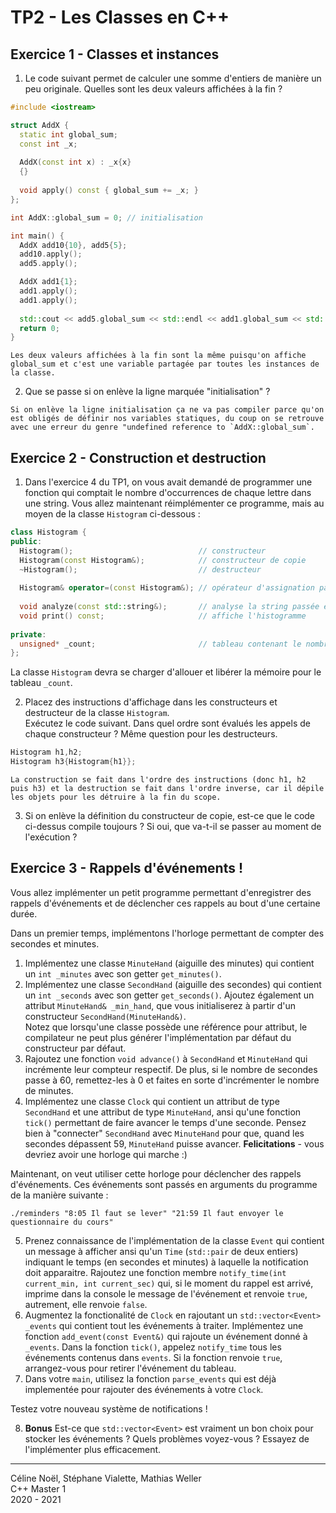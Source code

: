 
# TP2 - Les Classes en C++

## Exercice 1 - Classes et instances

1. Le code suivant permet de calculer une somme d'entiers de manière un peu originale. Quelles sont les deux valeurs affichées à la fin ?
```cpp
#include <iostream>

struct AddX {
  static int global_sum;
  const int _x;
  
  AddX(const int x) : _x{x}
  {}
    
  void apply() const { global_sum += _x; }
};

int AddX::global_sum = 0; // initialisation

int main() {
  AddX add10{10}, add5{5};
  add10.apply();
  add5.apply();

  AddX add1{1};
  add1.apply();
  add1.apply();
  
  std::cout << add5.global_sum << std::endl << add1.global_sum << std::endl;
  return 0;
}
```

```
Les deux valeurs affichées à la fin sont la même puisqu'on affiche global_sum et c'est une variable partagée par toutes les instances de la classe.
```

2. Que se passe si on enlève la ligne marquée "initialisation" ?
```
Si on enlève la ligne initialisation ça ne va pas compiler parce qu'on est obligés de définir nos variables statiques, du coup on se retrouve avec une erreur du genre "undefined reference to `AddX::global_sum`.
```

## Exercice 2 - Construction et destruction

1. Dans l'exercice 4 du TP1, on vous avait demandé de programmer une fonction qui comptait le nombre d'occurrences de chaque lettre dans une string. Vous allez maintenant réimplémenter ce programme, mais au moyen de la classe `Histogram` ci-dessous :
```cpp
class Histogram {
public:
  Histogram();                            // constructeur
  Histogram(const Histogram&);            // constructeur de copie
  ~Histogram();                           // destructeur
  
  Histogram& operator=(const Histogram&); // opérateur d'assignation par copie
  
  void analyze(const std::string&);       // analyse la string passée en paramètre
  void print() const;                     // affiche l'histogramme
  
private:
  unsigned* _count;                       // tableau contenant le nombre d'occurrences de chaque lettre entre 'a' et 'z'
};
```

La classe `Histogram` devra se charger d'allouer et libérer la mémoire pour le tableau `_count`.

2. Placez des instructions d'affichage dans les constructeurs et destructeur de la classe `Histogram`.\
Exécutez le code suivant. Dans quel ordre sont évalués les appels de chaque constructeur ? Même question pour les destructeurs.
```cpp
Histogram h1,h2;
Histogram h3{Histogram{h1}};
```

```
La construction se fait dans l'ordre des instructions (donc h1, h2 puis h3) et la destruction se fait dans l'ordre inverse, car il dépile les objets pour les détruire à la fin du scope.
```

3. Si on enlève la définition du constructeur de copie, est-ce que le code ci-dessus compile toujours ? Si oui, que va-t-il se passer au moment de l'exécution ?

[//]: # (## Exercise 3 - Construction et Affectation)
[//]: # (1. Informez-vous et expliquez les trois concepts "Rule of Zero/Three/Five"!)
[//]: # (2. Informez-vous et expliquez le concept "Copy-And-Swap"!)

## Exercice 3 - Rappels d'événements !

Vous allez implémenter un petit programme permettant d'enregistrer des rappels d'événements et de déclencher ces rappels au bout d'une certaine durée.

Dans un premier temps, implémentons l'horloge permettant de compter des secondes et minutes.

1. Implémentez une classe `MinuteHand` (aiguille des minutes) qui contient un `int _minutes` avec son getter `get_minutes()`.
2. Implémentez une classe `SecondHand` (aiguille des secondes) qui contient un `int _seconds` avec son getter `get_seconds()`.
   Ajoutez également un attribut `MinuteHand& _min_hand`, que vous initialiserez à partir d'un constructeur `SecondHand(MinuteHand&)`.\
   Notez que lorsqu'une classe possède une référence pour attribut, le compilateur ne peut plus générer l'implémentation par défaut du constructeur par défaut.
3. Rajoutez une fonction `void advance()` à `SecondHand` et `MinuteHand` qui incrémente leur compteur respectif.
   De plus, si le nombre de secondes passe à 60, remettez-les à 0 et faites en sorte d'incrémenter le nombre de minutes.
4. Implémentez une classe `Clock` qui contient un attribut de type `SecondHand` et une attribut de type `MinuteHand`,
   ansi qu'une fonction `tick()` permettant de faire avancer le temps d'une seconde.
   Pensez bien à "connecter" `SecondHand` avec `MinuteHand` pour que, quand les secondes dépassent 59, `MinuteHand` puisse avancer.
   **Felicitations** - vous devriez avoir une horloge qui marche :)

Maintenant, on veut utiliser cette horloge pour déclencher des rappels d'événements. Ces événements sont passés en arguments du programme de la manière suivante :
```shell
./reminders "8:05 Il faut se lever" "21:59 Il faut envoyer le questionnaire du cours"
```

5. Prenez connaissance de l'implémentation de la classe `Event` qui contient un message à afficher
   ansi qu'un `Time` (`std::pair` de deux entiers) indiquant le temps (en secondes et minutes) à laquelle la notification doit apparaitre.
   Rajoutez une fonction membre `notify_time(int current_min, int current_sec)` qui,
   si le moment du rappel est arrivé, imprime dans la console le message de l'événement et renvoie `true`, autrement, elle renvoie `false`.
6. Augmentez la fonctionalité de `Clock` en rajoutant un `std::vector<Event> _events` qui contient tout les événements à traiter.
   Implémentez une fonction `add_event(const Event&)` qui rajoute un événement donné à `_events`.
   Dans la fonction `tick()`, appelez `notify_time` tous les événements contenus dans `events`. Si la fonction renvoie `true`, arrangez-vous pour retirer l'événement du tableau.
7. Dans votre `main`, utilisez la fonction `parse_events` qui est déjà implementée pour rajouter des événements à votre `Clock`.

Testez votre nouveau système de notifications !

8. **Bonus** Est-ce que `std::vector<Event>` est vraiment un bon choix pour stocker les événements ?
   Quels problèmes voyez-vous ? Essayez de l'implémenter plus efficacement.

---

Céline Noël, Stéphane Vialette, Mathias Weller  
C++ Master 1    
2020 - 2021
